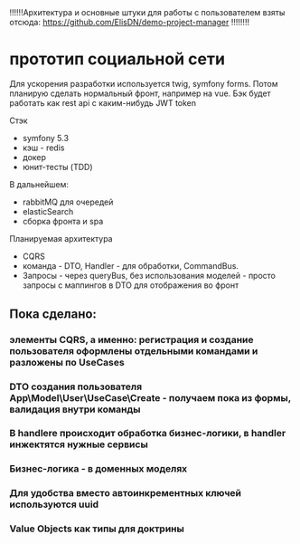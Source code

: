 ## 
!!!!!!Архитектура и основные штуки для работы с пользователем взяты отсюда: https://github.com/ElisDN/demo-project-manager !!!!!!!!
# прототип социальной сети
Для ускорения разработки используется twig, symfony forms. Потом планирую сделать нормальный фронт, например на vue.
Бэк будет работать как rest api с каким-нибудь JWT token

Стэк
- symfony 5.3
- кэш - redis
- докер
- юнит-тесты (TDD)

В дальнейшем: 
- rabbitMQ для очередей
- elasticSearch
- сборка фронта и spa

Планируемая архитектура

- CQRS 
- команда - DTO, Handler - для обработки, CommandBus. 
- Запросы - через queryBus, без использования моделей - просто запросы с маппингов в DTO для отображения во фронт

## Пока сделано:

### элементы CQRS, а именно: регистрация и создание пользователя оформлены отдельными командами и разложены по UseCases
### DTO создания пользователя App\Model\User\UseCase\Create - получаем пока из формы, валидация внутри команды
### В handlere происходит обработка бизнес-логики, в handler инжектятся нужные сервисы
### Бизнес-логика  - в доменных моделях
### Для удобства вместо автоинкрементных ключей используются uuid
### Value Objects как типы для доктрины


